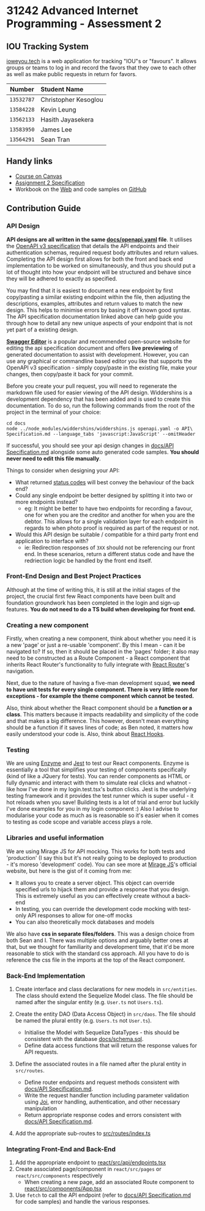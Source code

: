 # 31242 Advanced Internet Programming - Assessment 2

## IOU Tracking System

[ioweyou.tech](https://ioweyou.tech/) is a web application for tracking "IOU"s or "favours". It allows groups or teams to log in and record the favors that they owe to each other as well as make public requests in return for favors.

|   Number   | Student Name         |
| :--------: | :------------------- |
| `13532787` | Christopher Kesoglou |
| `13584228` | Kevin Leung          |
| `13562133` | Hasith Jayasekera    |
| `13583950` | James Lee            |
| `13564291` | Sean Tran            |

## Handy links

- [Course on Canvas](https://canvas.uts.edu.au/courses/15417/modules)
- [Assignment 2 Specification](https://docs.google.com/document/d/1GexnZfy-aSYfQMn62t8DQrEsNv7Qkq9Z8mZvoD-Aaz8/view)
- Workbook on the [Web](https://www.benjaminjohnston.com.au/extras/aipjs/workbook/) and code samples on [GitHub](https://github.com/benatuts/aipjs/)

## Contribution Guide

### API Design

**API designs are all written in the same [docs/openapi.yaml](docs/openapi.yaml) file**. It utilises the [OpenAPI v3 specification](https://swagger.io/docs/specification/about/) that details the API endpoints and their authentication schemas, required request body attributes and return values. Completing the API design first allows for both the front and back end implementation to be worked on simultaneously, and thus you should put a lot of thought into how your endpoint will be structured and behave since they will be adhered to exactly as specified.

You may find that it is easiest to document a new endpoint by first copy/pasting a similar existing endpoint within the file, then adjusting the descriptions, examples, attributes and return values to match the new design. This helps to minimise errors by basing it off known good syntax. The API specification documentation linked above can help guide you through how to detail any new unique aspects of your endpoint that is not yet part of a existing design.

**[Swagger Editor](https://editor.swagger.io/)** is a popular and recommended open-source website for editing the api specification document and offers **live previewing** of generated documentation to assist with development. However, you can use any graphical or commandline based editor you like that supports the OpenAPI v3 specification - simply copy/paste in the existing file, make your changes, then copy/paste it back for your commit.

Before you create your pull request, you will need to regenerate the markdown file used for easier viewing of the API design. Widdershins is a development dependency that has been added and is used to create this documentation. To do so, run the following commands from the root of the project in the terminal of your choice:

```
cd docs
node ../node_modules/widdershins/widdershins.js openapi.yaml -o API\ Specification.md --language_tabs 'javascript:JavaScript' --omitHeader
```

If successful, you should see your api design changes in [docs/API Specification.md](docs/API%20Specification.md) alongside some auto generated code samples. **You should never need to edit this file manually**.

Things to consider when designing your API:

- What returned [status codes](https://developer.mozilla.org/en-US/docs/Web/HTTP/Status) will best convey the behaviour of the back end?
- Could any single endpoint be better designed by splitting it into two or more endpoints instead?
  - eg: It might be better to have two endpoints for recording a favour, one for when you are the creditor and another for when you are the debtor. This allows for a single validation layer for each endpoint in regards to when photo proof is required as part of the request or not.
- Would this API design be suitable / compatible for a third party front end application to interface with?
  - ie: Redirection responses of `3XX` should not be referencing our front end. In these scenarios, return a different status code and have the redriection logic be handled by the front end itself.

### Front-End Design and Best Project Practices

Although at the time of writing this, it is still at the initial stages of the project, the crucial first few React components have been built and foundation groundwork has been completed in the login and sign-up features. **You do not need to do a TS build when developing for front end.**

### Creating a new component

Firstly, when creating a new component, think about whether you need it is a new 'page' or just a re-usable 'component'. By this I mean - can it be navigated to? If so, then it should be placed in the 'pages' folder; it also may need to be constructed as a Route Component - a React component that inherits React Router's functionality to fully integrate with [React Router](https://reactrouter.com/web/guides/quick-start)'s navigation.

Next, due to the nature of having a five-man development squad, **we need to have unit tests for every single component. There is very little room for exceptions - for example the theme component which cannot be tested.**

Also, think about whether the React component should be a **function or a class**. This matters because it impacts readability and simplicity of the code and that makes a big difference. This however, doesn't mean everything should be a function if it saves lines of code; as Ben noted, it matters how easily understood your code is. Also, think about [React Hooks](https://reactjs.org/docs/hooks-intro.html).

### Testing

We are using [Enzyme](https://enzymejs.github.io/enzyme/docs/api/) and [Jest](https://jestjs.io/docs/en/tutorial-react) to test our React components. Enzyme is essentially a tool that simplifies your testing of components specifically (kind of like a JQuery for tests). You can render components as HTML or fully dynamic and interact with them to simulate real clicks and whatnot - like how I've done in my login.test.tsx's button clicks. Jest is the underlying testing framework and it provides the test runner which is super useful - it hot reloads when you save! Building tests is a lot of trial and error but luckily I've done examples for you in my login component :)
Also I advise to modularise your code as much as is reasonable so it's easier when it comes to testing as code scope and variable access plays a role.

### Libraries and useful information

We are using Mirage JS for API mocking. This works for both tests and 'production' (I say this but it's not really going to be deployed to production - it's moreso 'development' code). You can see more at [Mirage JS](https://miragejs.com/)'s official website, but here is the gist of it coming from me:

- It allows you to create a server object. This object can override specified urls to hijack them and provide a response that you design. This is extremely useful as you can effectively create without a back-end
- In testing, you can override the development code mocking with test-only API responses to allow for one-off mocks
- You can also theoretically mock databases and models

We also have **css in separate files/folders**. This was a design choice from both Sean and I. There was multiple options and arguably better ones at that, but we thought for familiarity and development time, that it'd be more reasonable to stick with the standard css approach. All you have to do is reference the css file in the imports at the top of the React component.

### Back-End Implementation

1. Create interface and class declarations for new models in `src/entities`. The class should extend the Sequelize Model class. The file should be named after the singular entity (e.g. `User.ts` not `Users.ts`).

2. Create the entity DAO (Data Access Object) in `src/daos`. The file should be named the plural entity (e.g. `Users.ts` not `User.ts`).

   - Initialise the Model with Sequelize DataTypes - this should be consistent with the database [docs/schema.sql](docs/schema.sql).
   - Define data access functions that will return the response values for API requests.

3. Define the associated routes in a file named after the plural entity in `src/routes`.

   - Define router endpoints and request methods consistent with [docs/API Specification.md](docs/API%20Specification.md).
   - Write the request handler function including parameter validation using [Joi](https://github.com/sideway/joi), error handling, authentication, and other necessary manipulation
   - Return appropriate response codes and errors consistent with [docs/API Specification.md](docs/API%20Specification.md).

4. Add the appropriate sub-routes to [src/routes/index.ts](src/routes/index.ts)

### Integrating Front-End and Back-End

1. Add the appropriate endpoint to [react/src/api/endpoints.tsx](react/src/api/endpoints.tsx)
2. Create associated page/component in `react/src/pages` or `react/src/components` respectively
   - When creating a new page, add an associated Route component to [react/src/components/App.tsx](react/src/components/App.tsx)
3. Use `fetch` to call the API endpoint (refer to [docs/API Specification.md](docs/API%20Specification.md) for code samples) and handle the various responses.
